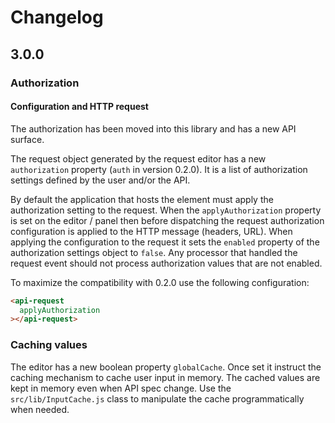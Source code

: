 # Changelog

## 3.0.0

### Authorization

#### Configuration and HTTP request

The authorization has been moved into this library and has a new API surface.

The request object generated by the request editor has a new `authorization` property (`auth` in version 0.2.0).
It is a list of authorization settings defined by the user and/or the API.

By default the application that hosts the element must apply the authorization setting to the request. When the `applyAuthorization` property is set on the editor / panel then before dispatching the request authorization configuration is applied to the HTTP message (headers, URL). When applying the configuration to the request it sets the `enabled` property of the authorization settings object to `false`. Any processor that handled the request event should not process authorization values that are not enabled.

To maximize the compatibility with 0.2.0 use the following configuration:

```html
<api-request
  applyAuthorization
></api-request>
```

### Caching values

The editor has a new boolean property `globalCache`. Once set it instruct the caching mechanism to cache user input in memory. The cached values are kept in memory even when API spec change.
Use the `src/lib/InputCache.js` class to manipulate the cache programmatically when needed.
